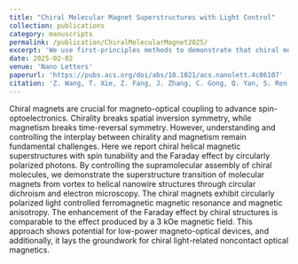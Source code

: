 ```yaml
---
title: "Chiral Molecular Magnet Superstructures with Light Control"
collection: publications
category: manuscripts
permalink: /publication/ChiralMolecularMagnet2025/
excerpt: 'We use first-principles methods to demonstrate that chiral molecules can induce optical rotations.'
date: 2025-02-02
venue: 'Nano Letters'
paperurl: 'https://pubs.acs.org/doi/abs/10.1021/acs.nanolett.4c06107'
citation: 'Z. Wang, T. Xie, Z. Fang, J. Zhang, C. Gong, Q. Yan, S. Ren. Chiral Molecular Magnet Superstructures with Light Control. Nano Letters 2025, 25, 6, 2502-2508'
---
```

Chiral magnets are crucial for magneto-optical coupling to advance spin-optoelectronics. Chirality breaks spatial inversion symmetry, while magnetism breaks time-reversal symmetry. However, understanding and controlling the interplay between chirality and magnetism remain fundamental challenges. Here we report chiral helical magnetic superstructures with spin tunability and the Faraday effect by circularly polarized photons. By controlling the supramolecular assembly of chiral molecules, we demonstrate the superstructure transition of molecular magnets from vortex to helical nanowire structures through circular dichroism and electron microscopy. The chiral magnets exhibit circularly polarized light controlled ferromagnetic magnetic resonance and magnetic anisotropy. The enhancement of the Faraday effect by chiral structures is comparable to the effect produced by a 3 kOe magnetic field. This approach shows potential for low-power magneto-optical devices, and additionally, it lays the groundwork for chiral light-related noncontact optical magnetics.
